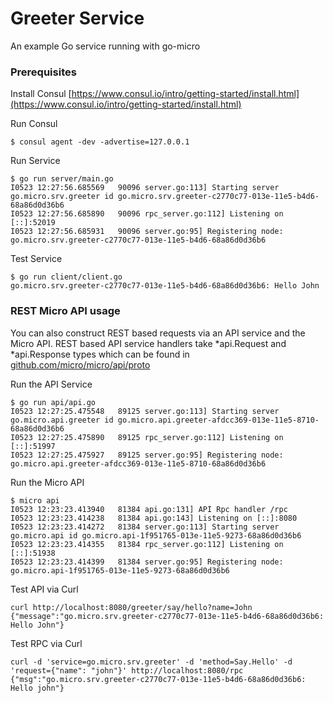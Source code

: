 # Greeter Service

An example Go service running with go-micro

### Prerequisites

Install Consul
[https://www.consul.io/intro/getting-started/install.html](https://www.consul.io/intro/getting-started/install.html)

Run Consul
```
$ consul agent -dev -advertise=127.0.0.1
```

Run Service
```
$ go run server/main.go
I0523 12:27:56.685569   90096 server.go:113] Starting server go.micro.srv.greeter id go.micro.srv.greeter-c2770c77-013e-11e5-b4d6-68a86d0d36b6
I0523 12:27:56.685890   90096 rpc_server.go:112] Listening on [::]:52019
I0523 12:27:56.685931   90096 server.go:95] Registering node: go.micro.srv.greeter-c2770c77-013e-11e5-b4d6-68a86d0d36b6
```

Test Service
```
$ go run client/client.go
go.micro.srv.greeter-c2770c77-013e-11e5-b4d6-68a86d0d36b6: Hello John
```

### REST Micro API usage

You can also construct REST based requests via an API service and the Micro API. REST based API service handlers take 
*api.Request and *api.Response types which can be found in [github.com/micro/micro/api/proto](https://github.com/micro/micro/tree/master/api/proto)

Run the API Service
```
$ go run api/api.go 
I0523 12:27:25.475548   89125 server.go:113] Starting server go.micro.api.greeter id go.micro.api.greeter-afdcc369-013e-11e5-8710-68a86d0d36b6
I0523 12:27:25.475890   89125 rpc_server.go:112] Listening on [::]:51997
I0523 12:27:25.475927   89125 server.go:95] Registering node: go.micro.api.greeter-afdcc369-013e-11e5-8710-68a86d0d36b6
```

Run the Micro API
```
$ micro api
I0523 12:23:23.413940   81384 api.go:131] API Rpc handler /rpc
I0523 12:23:23.414238   81384 api.go:143] Listening on [::]:8080
I0523 12:23:23.414272   81384 server.go:113] Starting server go.micro.api id go.micro.api-1f951765-013e-11e5-9273-68a86d0d36b6
I0523 12:23:23.414355   81384 rpc_server.go:112] Listening on [::]:51938
I0523 12:23:23.414399   81384 server.go:95] Registering node: go.micro.api-1f951765-013e-11e5-9273-68a86d0d36b6
```

Test API via Curl
```
curl http://localhost:8080/greeter/say/hello?name=John
{"message":"go.micro.srv.greeter-c2770c77-013e-11e5-b4d6-68a86d0d36b6: Hello John"}
```

Test RPC via Curl
```
curl -d 'service=go.micro.srv.greeter' -d 'method=Say.Hello' -d 'request={"name": "john"}' http://localhost:8080/rpc
{"msg":"go.micro.srv.greeter-c2770c77-013e-11e5-b4d6-68a86d0d36b6: Hello john"}
```

